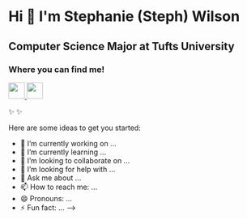 Hi 👋 I'm Stephanie (Steph) Wilson
==================================

Computer Science Major at Tufts University
------------------------------------------



### Where you can find me!
                  
<p align="left">                    
<a href="https://www.linkedin.com/in/stephanie-w-aa1336251/" target="_blank" rel="noreferrer"><img src="https://raw.githubusercontent.com/danielcranney/readme-generator/main/public/icons/socials/linkedin.svg" width="32" height="32" /> <a href="https://snowysnw125.itch.io/" target="_blank" rel="noreferrer"><img src="https://static.itch.io/images/itchio-textless-black.svg" width="32" height="32" /></a></p>

✨ ✨

Here are some ideas to get you started:

- 🔭 I’m currently working on ...
- 🌱 I’m currently learning ...
- 👯 I’m looking to collaborate on ...
- 🤔 I’m looking for help with ...
- 💬 Ask me about ...
- 📫 How to reach me: ...
- 😄 Pronouns: ...
- ⚡ Fun fact: ...
-->
